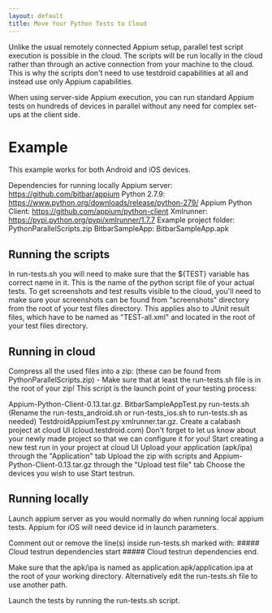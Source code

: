 ```yaml
---
layout: default
title: Move Your Python Tests to Cloud
---
```


Unlike the usual remotely connected Appium setup, parallel test script
execution is possible in the cloud. The scripts will be run locally in
the cloud rather than through an active connection from your machine
to the cloud. This is why the scripts don't need to use testdroid
capabilities at all and instead use only Appium capabilities.

When using server-side Appium execution, you can run standard Appium
tests on hundreds of devices in parallel without any need for complex
set-ups at the client side.

# Example

This example works for both Android and iOS devices.
 
Dependencies for running locally
Appium server: https://github.com/bitbar/appium
Python 2.7.9: https://www.python.org/downloads/release/python-279/
Appium Python Client: https://github.com/appium/python-client
Xmlrunner: https://pypi.python.org/pypi/xmlrunner/1.7.7
Example project folder: PythonParallelScripts.zip
BitbarSampleApp: BitbarSampleApp.apk
 
## Running the scripts

In run-tests.sh you will need to make sure that the ${TEST} variable
has correct name in it. This is the name of the python script file of
your actual tests. To get screenshots and test results visible to the
cloud, you'll need to make sure your screenshots can be found from
"screenshots" directory from the root of your test files
directory. This applies also to JUnit result files, which have to be
named as "TEST-all.xml" and located in the root of your test files
directory.
 
## Running in cloud

Compress all the used files into a zip: (these can be found from
PythonParallelScripts.zip) - Make sure that at least the run-tests.sh
file is in the root of your zip! This script is the launch point of
your testing process:

Appium-Python-Client-0.13.tar.gz. 
BitbarSampleAppTest.py
run-tests.sh (Rename the run-tests_android.sh or run-tests_ios.sh to run-tests.sh as needed)
TestdroidAppiumTest.py
xmlrunner.tar.gz. 
Create a calabash project at cloud UI (cloud.testdroid.com)
Don't forget to let us know about your newly made project so that we can configure it for you!
Start creating a new test run in your project at cloud UI
Upload your application (apk/ipa) through the "Application" tab
Upload the zip with scripts and Appium-Python-Client-0.13.tar.gz through the "Upload test file" tab
Choose the devices you wish to use
Start testrun.

## Running locally

Launch appium server as you would normally do when running local appium tests. Appium for iOS will need device id in launch parameters.

Comment out or remove the line(s) inside run-tests.sh marked with:
            ##### Cloud testrun dependencies start
            ##### Cloud testrun dependencies end.

Make sure that the apk/ipa is named as application.apk/application.ipa
at the root of your working directory. Alternatively edit the
run-tests.sh file to use another path.

Launch the tests by running the run-tests.sh script.

